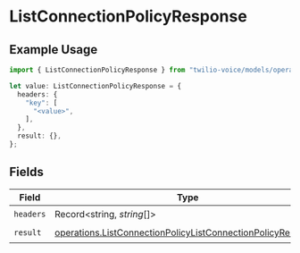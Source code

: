 # ListConnectionPolicyResponse

## Example Usage

```typescript
import { ListConnectionPolicyResponse } from "twilio-voice/models/operations";

let value: ListConnectionPolicyResponse = {
  headers: {
    "key": [
      "<value>",
    ],
  },
  result: {},
};
```

## Fields

| Field                                                                                                                                      | Type                                                                                                                                       | Required                                                                                                                                   | Description                                                                                                                                |
| ------------------------------------------------------------------------------------------------------------------------------------------ | ------------------------------------------------------------------------------------------------------------------------------------------ | ------------------------------------------------------------------------------------------------------------------------------------------ | ------------------------------------------------------------------------------------------------------------------------------------------ |
| `headers`                                                                                                                                  | Record<string, *string*[]>                                                                                                                 | :heavy_check_mark:                                                                                                                         | N/A                                                                                                                                        |
| `result`                                                                                                                                   | [operations.ListConnectionPolicyListConnectionPolicyResponse](../../models/operations/listconnectionpolicylistconnectionpolicyresponse.md) | :heavy_check_mark:                                                                                                                         | N/A                                                                                                                                        |